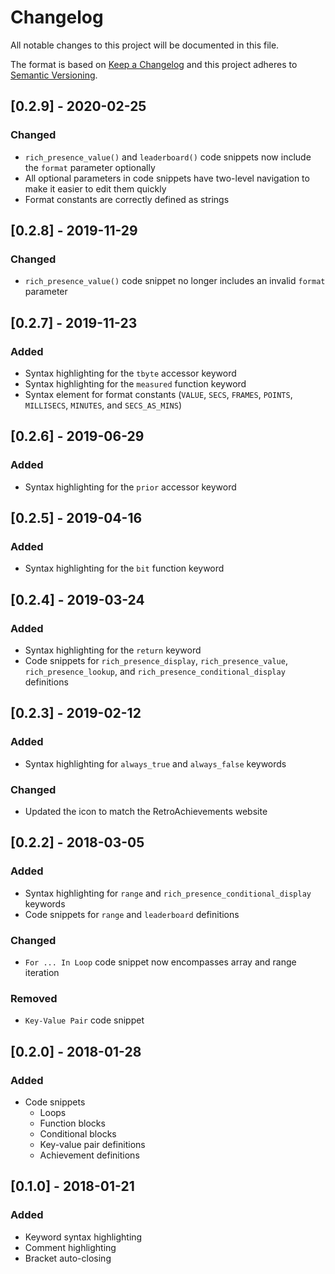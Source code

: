 # Changelog
All notable changes to this project will be documented in this file.

The format is based on [Keep a Changelog](http://keepachangelog.com/en/1.0.0/)
and this project adheres to [Semantic Versioning](http://semver.org/spec/v2.0.0.html).

## [0.2.9] - 2020-02-25
### Changed
- `rich_presence_value()` and `leaderboard()` code snippets now include the `format` parameter optionally
- All optional parameters in code snippets have two-level navigation to make it easier to edit them quickly
- Format constants are correctly defined as strings

## [0.2.8] - 2019-11-29
### Changed
- `rich_presence_value()` code snippet no longer includes an invalid `format` parameter

## [0.2.7] - 2019-11-23
### Added
- Syntax highlighting for the `tbyte` accessor keyword
- Syntax highlighting for the `measured` function keyword
- Syntax element for format constants (`VALUE`, `SECS`, `FRAMES`, `POINTS`, `MILLISECS`, `MINUTES`, and `SECS_AS_MINS`)

## [0.2.6] - 2019-06-29
### Added
- Syntax highlighting for the `prior` accessor keyword

## [0.2.5] - 2019-04-16
### Added
- Syntax highlighting for the `bit` function keyword

## [0.2.4] - 2019-03-24
### Added
- Syntax highlighting for the `return` keyword
- Code snippets for `rich_presence_display`, `rich_presence_value`, `rich_presence_lookup`, and `rich_presence_conditional_display` definitions

## [0.2.3] - 2019-02-12
### Added
- Syntax highlighting for `always_true` and `always_false` keywords

### Changed
- Updated the icon to match the RetroAchievements website

## [0.2.2] - 2018-03-05
### Added
- Syntax highlighting for `range` and `rich_presence_conditional_display` keywords
- Code snippets for `range` and `leaderboard` definitions

### Changed
- `For ... In Loop` code snippet now encompasses array and range iteration

### Removed
- `Key-Value Pair` code snippet

## [0.2.0] - 2018-01-28
### Added
- Code snippets
  - Loops
  - Function blocks
  - Conditional blocks
  - Key-value pair definitions
  - Achievement definitions

## [0.1.0] - 2018-01-21
### Added
- Keyword syntax highlighting
- Comment highlighting
- Bracket auto-closing